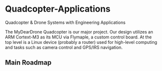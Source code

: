 # Quadcopter-Applications
Quadcopter &amp; Drone Systems with Engineering Applications

The MyDearDrone Quadcopter is our major project. Our design utilizes an ARM Cortext-M3 as its MCU via Flymaple, a custom control board. At the top level is a Linux device (probably a router) used for high-level computing and tasks such as camera control and GPS/IRS navigation. 
## Main Roadmap
